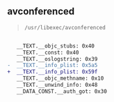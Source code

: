 ## avconferenced

> `/usr/libexec/avconferenced`

```diff

   __TEXT.__objc_stubs: 0x40
   __TEXT.__const: 0x40
   __TEXT.__oslogstring: 0x39
-  __TEXT.__info_plist: 0x5a5
+  __TEXT.__info_plist: 0x59f
   __TEXT.__objc_methname: 0x10
   __TEXT.__unwind_info: 0x48
   __DATA_CONST.__auth_got: 0x30

```
